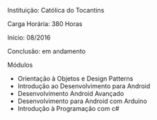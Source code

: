 Instituição: Católica do Tocantins

Carga Horária:  380 Horas

Início: 08/2016

Conclusão: em andamento

Módulos

* Orientação à Objetos e Design Patterns
* Introdução ao Desenvolvimento para Android
* Desenvolvimento Android Avançado
* Desenvolvimento para Android com Arduino
* Introdução à Programação  com c#


